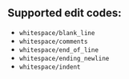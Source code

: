 ## Supported edit codes:

- `whitespace/blank_line`
- `whitespace/comments`
- `whitespace/end_of_line`
- `whitespace/ending_newline`
- `whitespace/indent`
